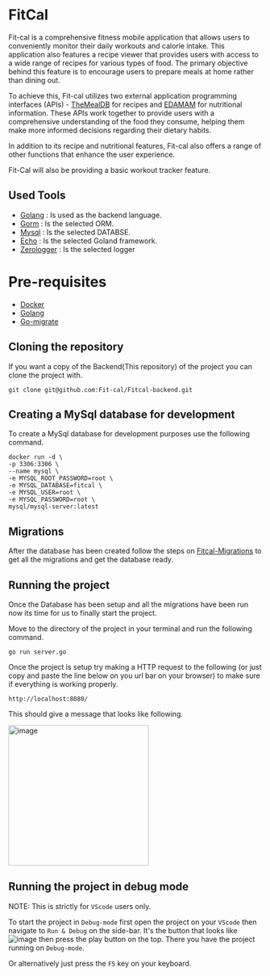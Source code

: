 # FitCal

Fit-cal is a comprehensive fitness mobile application that allows users to conveniently monitor their daily workouts and calorie intake. This application also features a recipe viewer that provides users with access to a wide range of recipes for various types of food. The primary objective behind this feature is to encourage users to prepare meals at home rather than dining out.

To achieve this, Fit-cal utilizes two external application programming interfaces (APIs) - [TheMealDB](https://www.themealdb.com/) for recipes and [EDAMAM](https://developer.edamam.com/food-database-api-docs#/) for nutritional information. These APIs work together to provide users with a comprehensive understanding of the food they consume, helping them make more informed decisions regarding their dietary habits.

In addition to its recipe and nutritional features, Fit-cal also offers a range of other functions that enhance the user experience.

Fit-Cal will also be providing a basic workout tracker feature.

## Used Tools
- [Golang](https://go.dev/) : Is used as the backend language.
- [Gorm](https://gorm.io/docs/index.html) : Is the selected ORM.
- [Mysql](https://www.mysql.com/jp/) : Is the selected DATABSE.
- [Echo](https://echo.labstack.com/) : Is the selected Goland framework.
- [Zerologger](https://github.com/rs/zerolog) : Is the selected logger

# Pre-requisites
- [Docker](https://www.docker.com/)
- [Golang](https://go.dev/)
- [Go-migrate](https://github.com/golang-migrate/migrate)

## Cloning the repository

If you want a copy of the Backend(This repository) of the project you can clone the project with.

``` 
git clone git@github.com:Fit-cal/Fitcal-backend.git
```

## Creating a MySql database for development

To create a MySql database for development purposes use the following command.

 ```
 docker run -d \
 -p 3306:3306 \
 --name mysql \
 -e MYSQL_ROOT_PASSWORD=root \
 -e MYSQL_DATABASE=fitcal \
 -e MYSQL_USER=root \
 -e MYSQL_PASSWORD=root \
 mysql/mysql-server:latest
 ```

## Migrations

After the database has been created follow the steps on [Fitcal-Migrations](https://github.com/Fit-cal/Fitcal-Migrations) to get all the migrations and get the database ready.

## Running the project

Once the Database has been setup and all the migrations have been run now its time for us to finally start the project. 

Move to the directory of the project in your terminal and run the following command.

```
go run server.go
```
Once the project is setup try making a HTTP request to the following (or just copy and paste the line below on you url bar on your browser) to make sure if everything is working properly.

```
http://localhost:8080/
```
This should give a message that looks like following.

<img width="278" alt="image" src="https://user-images.githubusercontent.com/50660976/236676047-2cd3a8ea-2106-43be-bfee-a12c66dc7453.png">

## Running the project in debug mode

NOTE: This is strictly for `VScode` users only.

To start the project in `Debug-mode` first open the project on your `VScode` then navigate to `Run & Debug` on the side-bar. It's the button that looks like ![image](https://user-images.githubusercontent.com/50660976/236676081-3e7d68df-80b3-40d4-911b-1e68437fabd8.png) then press the play button on the top. There you have the project running on `Debug-mode`.

Or alternatively just press the `F5` key on your keyboard.

